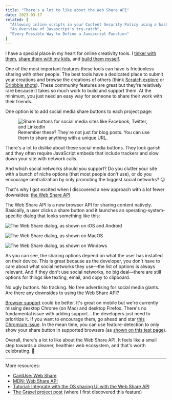 ```yaml
---
title: "There's a lot to like about the Web Share API"
date: 2023-03-17
related: [
  "Allowing inline scripts in your Content Security Policy using a hash",
  "An Overview of Javascript's try-catch",
  "Every Possible Way to Define a Javascript Function"
]
---
```


I have a special place in my heart for online creativity tools. I [tinker with them](https://twitter.com/BryanEBraun/status/1440138631256035336), [share them with my kids]({{site.url}}/2020/03/25/online-tools-for-creative-kids/), and [build them myself](https://musicbox.fun).

One of the most important features these tools can have is frictionless sharing with other people. The best tools have a dedicated place to submit your creations and browse the creations of others (think [Scratch explore](https://scratch.mit.edu/explore/projects/all) or [Dribbble shots](https://dribbble.com/shots)). These community features are great but they're relatively rare because it takes so much work to build and support them. At the minimum, you just need an easy way for someone to share their work with their friends.

One option is to add social media share buttons to each project page:

<figure class="center">
  <img src="{{site.url}}/assets/images/social-sharing.png" alt="Share buttons for social media sites like Facebook, Twitter, and LinkedIn" />
  <figcaption>Remember these? They're not just for blog posts. You can use them to share anything with a unique URL.</figcaption>
</figure>

There's a lot to dislike about these social media buttons. They look garish and they often require JavaScript embeds that include trackers and slow down your site with network calls.

And which social networks should you support? Do you clutter your site with a bunch of niche options (that most people don't use), or do you encourage centralization by only promoting the biggest social networks? 😐

That's why I got excited when I discovered a new approach with a lot fewer downsides: [the Web Share API](https://developer.mozilla.org/en-US/docs/Web/API/Web_Share_API)

The Web Share API is a new browser API for sharing content natively. Basically, a user clicks a share button and it launches an operating-system-specific dialog that looks something like this:

![The Web Share dialog, as shown on iOS and Android]({{site.url}}/assets/images/web-share-ios-android.jpg)

![The Web Share dialog, as shown on MacOS]({{site.url}}/assets/images/web-share-macos.jpg)

![The Web Share dialog, as shown on Windows]({{site.url}}/assets/images/web-share-windows.jpg)

As you can see, the sharing options depend on what the user has installed on their device. This is great because as the developer, you don't have to care about what social networks they use—the list of options is always relevant. And if they don't use social networks, no big deal—there are still options for things like texting, email, and copy to clipboard.

No ugly buttons. No tracking. No free advertising for social media giants. Are there any downsides to using the Web Share API?

[Browser support](https://caniuse.com/web-share) could be better. It's great on mobile but we're currently missing desktop Chrome (on Mac) and desktop Firefox. There's no fundamental issue with adding support… the developers just need to prioritize it. If you want to encourage them, go ahead and star [this Chromium issue](https://bugs.chromium.org/p/chromium/issues/detail?id=1144920). In the mean time, you can use feature-detection to only show your share button in supported browsers (as [shown on this test page](https://w3c.github.io/web-share/demos/share.html)).

Overall, there's a lot to like about the Web Share API. It feels like a small step towards a cleaner, healthier web ecosystem, and that's worth celebrating. 🎉

<hr class="section-divider" />

More resources:
- [CanIUse: Web Share](https://caniuse.com/web-share)
- [MDN: Web Share API](https://developer.mozilla.org/en-US/docs/Web/API/Web_Share_API)
- [Tutorial: Integrate with the OS sharing UI with the Web Share API](https://web.dev/web-share/)
- [The Graxel project post](https://maxwellito.com/post/graxel-editor/) (where I first discovered this feature)
